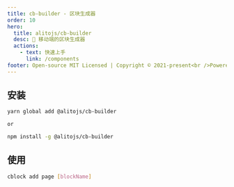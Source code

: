 ```yaml
---
title: cb-builder - 区块生成器
order: 10
hero:
  title: alitojs/cb-builder
  desc: 📖 移动端的区块生成器
  actions:
    - text: 快速上手
      link: /components
footer: Open-source MIT Licensed | Copyright © 2021-present<br />Powered by hang1017
---
```


## 安装

```bash
yarn global add @alitojs/cb-builder

or

npm install -g @alitojs/cb-builder
```

## 使用

```bash
cblock add page [blockName]
```
